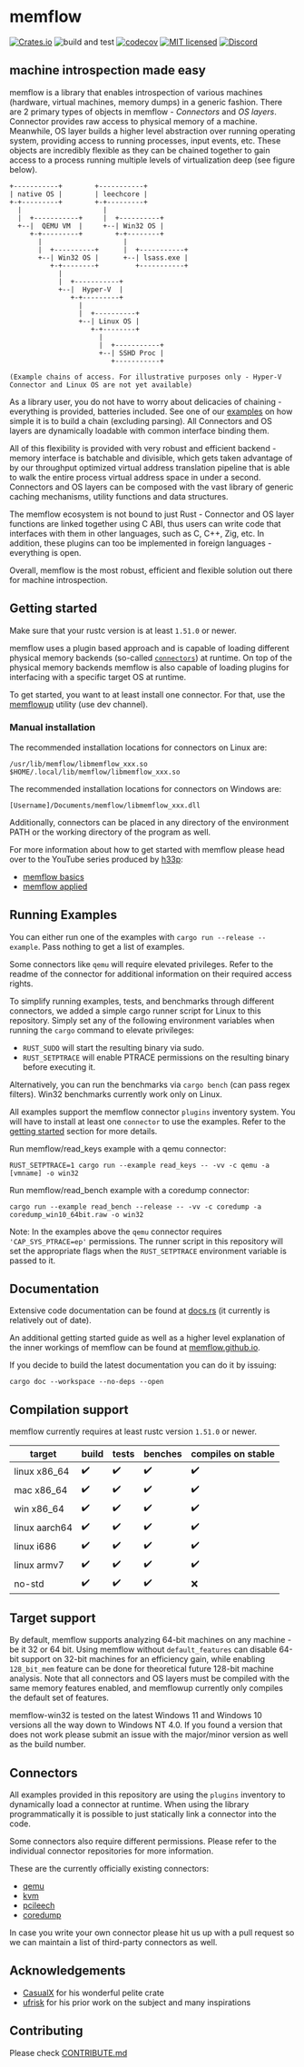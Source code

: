 # memflow
[![Crates.io](https://img.shields.io/crates/v/memflow.svg)](https://crates.io/crates/memflow)
![build and test](https://github.com/memflow/memflow/workflows/Build%20and%20test/badge.svg?branch=dev)
[![codecov](https://codecov.io/gh/memflow/memflow/branch/master/graph/badge.svg?token=XT7R158N6W)](https://codecov.io/gh/memflow/memflow)
[![MIT licensed](https://img.shields.io/badge/license-MIT-blue.svg)](LICENSE)
[![Discord](https://img.shields.io/discord/738739624976973835?color=%20%237289da&label=Discord)](https://discord.gg/afsEtMR)

## machine introspection made easy

memflow is a library that enables introspection of various machines (hardware, virtual machines, memory dumps) in a generic fashion. There are 2 primary types of objects in memflow - _Connectors_ and _OS layers_. Connector provides raw access to physical memory of a machine. Meanwhile, OS layer builds a higher level abstraction over running operating system, providing access to running processes, input events, etc. These objects are incredibly flexible as they can be chained together to gain access to a process running multiple levels of virtualization deep (see figure below).

```
+-----------+        +-----------+
| native OS |        | leechcore |
+-+---------+        +-+---------+
  |                    |
  |  +-----------+     |  +----------+
  +--|  QEMU VM  |     +--| Win32 OS |
     +-+---------+        +-+--------+
       |                    |
       |  +----------+      |  +-----------+
       +--| Win32 OS |      +--| lsass.exe |
          +-+--------+         +-----------+
            |
            |  +-----------+
            +--|  Hyper-V  |
               +-+---------+
                 |
                 |  +----------+
                 +--| Linux OS |
                    +-+--------+
                      |
                      |  +-----------+
                      +--| SSHD Proc |
                         +-----------+

(Example chains of access. For illustrative purposes only - Hyper-V Connector and Linux OS are not yet available)
```

As a library user, you do not have to worry about delicacies of chaining - everything is provided, batteries included. See one of our [examples](memflow/examples/process_list.rs) on how simple it is to build a chain (excluding parsing). All Connectors and OS layers are dynamically loadable with common interface binding them.

All of this flexibility is provided with very robust and efficient backend - memory interface is batchable and divisible, which gets taken advantage of by our throughput optimized virtual address translation pipeline that is able to walk the entire process virtual address space in under a second. Connectors and OS layers can be composed with the vast library of generic caching mechanisms, utility functions and data structures.

The memflow ecosystem is not bound to just Rust - Connector and OS layer functions are linked together using C ABI, thus users can write code that interfaces with them in other languages, such as C, C++, Zig, etc. In addition, these plugins can too be implemented in foreign languages - everything is open.

Overall, memflow is the most robust, efficient and flexible solution out there for machine introspection.

## Getting started

Make sure that your rustc version is at least `1.51.0` or newer.

memflow uses a plugin based approach and is capable of loading different physical memory backends (so-called [`connectors`](#connectors)) at runtime. On top of the physical memory backends memflow is also capable of loading plugins for interfacing with a specific target OS at runtime.

To get started, you want to at least install one connector. For that, use the [memflowup](https://github.com/memflow/memflowup) utility (use dev channel).

### Manual installation

The recommended installation locations for connectors on Linux are:
```
/usr/lib/memflow/libmemflow_xxx.so
$HOME/.local/lib/memflow/libmemflow_xxx.so
```

The recommended installation locations for connectors on Windows are:
```
[Username]/Documents/memflow/libmemflow_xxx.dll
```

Additionally, connectors can be placed in any directory of the environment PATH or the working directory of the program as well.

For more information about how to get started with memflow please head over to the YouTube series produced by [h33p](https://github.com/h33p/):

- [memflow basics](https://www.youtube.com/playlist?list=PLrC4R7zDrxB3RSJQk9ahmXNCw8m3pdP6z)
- [memflow applied](https://www.youtube.com/watch?v=xJXkRMy71dc&list=PLrC4R7zDrxB17iWCy9eEdCaluCR3Bkn8q)

## Running Examples

You can either run one of the examples with `cargo run --release --example`. Pass nothing to get a list of examples.

Some connectors like `qemu` will require elevated privileges. Refer to the readme of the connector for additional information on their required access rights.

To simplify running examples, tests, and benchmarks through different connectors, we added a simple cargo runner script for Linux to this repository.
Simply set any of the following environment variables when running the `cargo` command to elevate privileges:

- `RUST_SUDO` will start the resulting binary via sudo.
- `RUST_SETPTRACE` will enable PTRACE permissions on the resulting binary before executing it.

Alternatively, you can run the benchmarks via `cargo bench` (can pass regex filters). Win32 benchmarks currently work only on Linux.

All examples support the memflow connector `plugins` inventory system.
You will have to install at least one `connector` to use the examples. Refer to the [getting started](#getting-started) section for more details.

Run memflow/read\_keys example with a qemu connector:

`RUST_SETPTRACE=1 cargo run --example read_keys -- -vv -c qemu -a [vmname] -o win32`

Run memflow/read\_bench example with a coredump connector:

`cargo run --example read_bench --release -- -vv -c coredump -a coredump_win10_64bit.raw -o win32`

Note: In the examples above the `qemu` connector requires `'CAP_SYS_PTRACE=ep'` permissions. The runner script in this repository will set the appropriate flags when the `RUST_SETPTRACE` environment variable is passed to it.

## Documentation

Extensive code documentation can be found at [docs.rs](https://docs.rs/memflow/0.2.0-beta/)
(it currently is relatively out of date).

An additional getting started guide as well as a higher level
explanation of the inner workings of memflow can be found at [memflow.github.io](https://memflow.github.io).

If you decide to build the latest documentation you can do it by issuing:

`cargo doc --workspace --no-deps --open`

## Compilation support

memflow currently requires at least rustc version `1.51.0` or newer.

| target        | build              | tests              | benches            | compiles on stable |
|---------------|--------------------|--------------------|--------------------|--------------------|
| linux x86_64  | :heavy_check_mark: | :heavy_check_mark: | :heavy_check_mark: | :heavy_check_mark: |
| mac x86_64    | :heavy_check_mark: | :heavy_check_mark: | :heavy_check_mark: | :heavy_check_mark: |
| win x86_64    | :heavy_check_mark: | :heavy_check_mark: | :heavy_check_mark: | :heavy_check_mark: |
| linux aarch64 | :heavy_check_mark: | :heavy_check_mark: | :heavy_check_mark: | :heavy_check_mark: |
| linux i686    | :heavy_check_mark: | :heavy_check_mark: | :heavy_check_mark: | :heavy_check_mark: |
| linux armv7   | :heavy_check_mark: | :heavy_check_mark: | :heavy_check_mark: | :heavy_check_mark: |
| no-std        | :heavy_check_mark: | :heavy_check_mark: | :heavy_check_mark: | :x:                |

## Target support

By default, memflow supports analyzing 64-bit machines on any machine - be it 32 or 64 bit. Using memflow without `default_features` can disable 64-bit support on 32-bit machines for an efficiency gain, while enabling `128_bit_mem` feature can be done for theoretical future 128-bit machine analysis. Note that all connectors and OS layers must be compiled with the same memory features enabled, and memflowup currently only compiles the default set of features.

memflow-win32 is tested on the latest Windows 11 and Windows 10 versions all the way down to Windows NT 4.0. If you found a version that does not work please submit an issue with the major/minor version as well as the build number.

## Connectors

All examples provided in this repository are using the `plugins` inventory to
dynamically load a connector at runtime. When using the library programmatically it is possible to just statically link a connector into the code.

Some connectors also require different permissions. Please refer to the individual connector repositories for more information.

These are the currently officially existing connectors:
- [qemu](https://github.com/memflow/memflow-qemu-procfs)
- [kvm](https://github.com/memflow/memflow-kvm)
- [pcileech](https://github.com/memflow/memflow-pcileech)
- [coredump](https://github.com/memflow/memflow-coredump)

In case you write your own connector please hit us up with a pull request so we can maintain a list of third-party connectors as well.

## Acknowledgements
- [CasualX](https://github.com/casualx/) for his wonderful pelite crate
- [ufrisk](https://github.com/ufrisk/) for his prior work on the subject and many inspirations

## Contributing

Please check [CONTRIBUTE.md](CONTRIBUTE.md)

